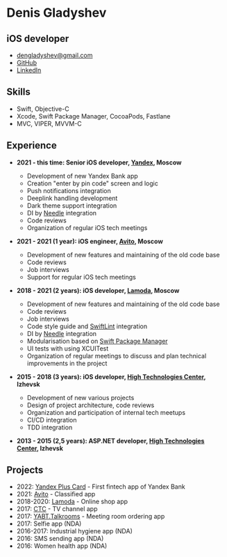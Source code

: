 # Denis Gladyshev

## iOS developer

- dengladyshev@gmail.com
- [GitHub](https://github.com/dengladyshev)
- [LinkedIn](https://www.linkedin.com/in/dengladyshev)

## Skills

- Swift, Objective-C
- Xcode, Swift Package Manager, CocoaPods, Fastlane
- MVC, VIPER, MVVM-C

## Experience

- **2021 - this time: Senior iOS developer, [Yandex](https://bank.yandex.ru), Moscow**

	- Development of new Yandex Bank app
	- Creation "enter by pin code" screen and logic
	- Push notifications integration
	- Deeplink handling development
	- Dark theme support integration
	- DI by [Needle](https://github.com/uber/needle) integration
	- Code reviews
	- Organization of regular iOS tech meetings

- **2021 - 2021 (1 year): iOS engineer, [Avito](https://www.avito.ru), Moscow**

	- Development of new features and maintaining of the old code base
	- Code reviews
	- Job interviews
	- Support for regular iOS tech meetings

- **2018 - 2021 (2 years): iOS developer, [Lamoda](https://www.lamoda.ru), Moscow**

	- Development of new features and maintaining of the old code base
	- Code reviews
	- Job interviews
	- Code style guide and [SwiftLint](https://github.com/realm/SwiftLint) integration
	- DI by [Needle](https://github.com/uber/needle) integration
	- Modularisation based on [Swift Package Manager](https://swift.org/package-manager/)
	- UI tests with using XCUITest
	- Organization of regular meetings to discuss and plan technical improvements in the project

- **2015 - 2018 (3 years): iOS developer, [High Technologies Center](https://htc-cs.ru), Izhevsk**

	- Development of new various projects
	- Design of project architecture, code reviews
	- Organization and participation of internal tech meetups
	- CI/CD integration
	- TDD integration

- **2013 - 2015 (2,5 years): ASP.NET developer, [High Technologies Center](https://htc-cs.ru), Izhevsk**

## Projects

- 2022: [Yandex Plus Card](https://apps.apple.com/ru/app/yandex-plus-card/id1634422317?l=en) - First fintech app of Yandex Bank
- 2021: [Avito](https://apps.apple.com/ru/app/авито-объявления/id417281773) - Classified app
- 2018-2020: [Lamoda](https://apps.apple.com/ru/app/lamoda-одежда-и-обувь-онлайн/id777645417) - Online shop app
- 2017: [CTC](https://itunes.apple.com/ru/app/стс-телеканал-сериалы-онлайн/id784379020) -  TV channel app
- 2017: [YABT.Talkrooms](https://itunes.apple.com/ru/app/yabt-talkrooms/id1233673360) - Meeting room ordering app
- 2017: Selfie app (NDA)
- 2016-2017: Industrial hygiene app (NDA)
- 2016: SMS sending app (NDA)
- 2016: Women health app (NDA)
